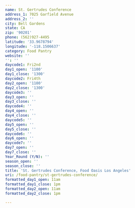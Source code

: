 ```yaml
---
name: St. Gertrudes Conference
address_1: 7025 Garfield Avenue
address_2: ''
city: Bell Gardens
state: CA
zip: '90201'
phone: (562)927-4495
latitude: '33.9678794'
longitude: '-118.1506637'
category: Food Pantry
website: ''
'': ''
daycode1: Fri2nd
day1_open: '1100'
day1_close: '1300'
daycode2: Fri4th
day2_open: '1100'
day2_close: '1300'
daycode3: ''
day3_open: ''
day3_close: ''
daycode4: ''
day4_open: ''
day4_close: ''
daycode5: ''
day5_open: ''
day5_close: ''
daycode6: ''
day6_open: ''
daycode7: ''
day7_open: ''
day7_close: ''
Year_Round (Y/N): ''
season_open: ''
season_close: ''
title: 'St. Gertrudes Conference, Food Oasis Los Angeles'
uri: /food-pantry/st-gertrudes-conference/
formatted_day1_open: 11am
formatted_day1_close: 1pm
formatted_day2_open: 11am
formatted_day2_close: 1pm

---
```

